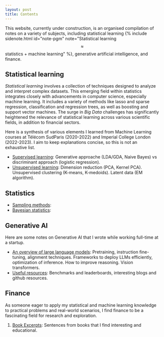 ```yaml
---
layout: post
title: Contents
---
```

This website, currently under construction, is an organised compilation of notes on a variety of subjects, including statistical learning {% include sidenote.html id="note-pgm" note="Statistical learning $$\approx$$ statistics + machine learning" %}, generative artificial intelligence, and finance.

## Statistical learning

*Statistical learning* involves a collection of techniques designed to analyze and interpret complex datasets. This emerging field within statistics integrates closely with advancements in computer science, especially machine learning. It includes a variety of methods like lasso and sparse regression, classification and regression trees, as well as boosting and support vector machines. The surge in *Big Data* challenges has significantly heightened the relevance of statistical learning across various scientific fields, in addition to financial sectors.

Here is a synthesis of various elements I learned from Machine Learning courses at Télécom SudParis (2020-2022) and Imperial College London (2022-2023). I aim to keep explanations concise, so this is not an exhaustive list.

- [Supervised learning](machine_learning/supervised_learning/): Generative approache (LDA/GDA, Naive Bayes) vs discriminant approach (logistic regression).
- [Unsupervised learning](machine_learning/unsupervised_learning/): Dimension reduction (PCA, Kernel PCA). Unsupervised clustering (K-means, K-medoids). Latent data (EM algorithm).

## Statistics

- [Sampling methods](statistics/sampling/):
- [Bayesian statistics](statistics/bayesian/):

## Generative AI

Here are some notes on Generative AI that I wrote while working full-time at a startup.

- [An overview of large language models](ai/llm/): Pretraining, instruction fine-tuning, alignment techniques. Frameworks to deploy LLMs efficiently, optimization of inference. How to improve reasoning. Vision transformers.
- [Useful resources](ai/resources/): Benchmarks and leaderboards, interesting blogs and github resources.

## Finance

As someone eager to apply my statistical and machine learning knowledge to practical problems and real-world scenarios, I find finance to be a fascinating field for research and exploration.

1. [Book Excerpts](finance/books/): Sentences from books that I find interesting and educational.
